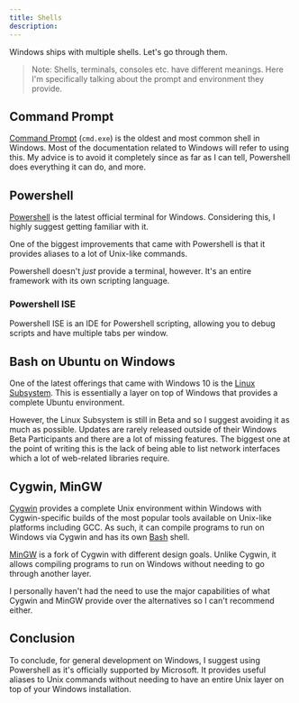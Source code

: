 ```yaml
---
title: Shells
description: 
---
```


Windows ships with multiple shells. Let's go through them.

> Note: Shells, terminals, consoles etc. have different meanings. Here I'm specifically talking about the prompt and environment they provide.

## Command Prompt

[Command Prompt](https://en.wikipedia.org/wiki/Cmd.exe) (`cmd.exe`) is the oldest and most common shell in Windows. Most of the documentation related to Windows will refer to using this. My advice is to avoid it completely since as far as I can tell, Powershell does everything it can do, and more.

## Powershell

[Powershell](https://en.wikipedia.org/wiki/PowerShell) is the latest official terminal for Windows. Considering this, I highly suggest getting familiar with it.

One of the biggest improvements that came with Powershell is that it provides aliases to a lot of Unix-like commands.

Powershell doesn't *just* provide a terminal, however. It's an entire framework with its own scripting language.

### Powershell ISE

Powershell ISE is an IDE for Powershell scripting, allowing you to debug scripts and have multiple tabs per window.

## Bash on Ubuntu on Windows

One of the latest offerings that came with Windows 10 is the [Linux Subsystem](https://en.wikipedia.org/wiki/Windows_Subsystem_for_Linux). This is essentially a layer on top of Windows that provides a complete Ubuntu environment.

However, the Linux Subsystem is still in Beta and so I suggest avoiding it as much as possible. Updates are rarely released outside of their Windows Beta Participants and there are a lot of missing features. The biggest one at the point of writing this is the lack of being able to list network interfaces which a lot of web-related libraries require.

## Cygwin, MinGW

[Cygwin](https://en.wikipedia.org/wiki/Cygwin) provides a complete Unix environment within Windows with Cygwin-specific builds of the most popular tools available on Unix-like platforms including GCC. As such, it can compile programs to run on Windows via Cygwin and has its own [Bash](https://en.wikipedia.org/wiki/Bash_(Unix_shell)) shell.

[MinGW](https://en.wikipedia.org/wiki/MinGW) is a fork of Cygwin with different design goals. Unlike Cygwin, it allows compiling programs to run on Windows without needing to go through another layer.

I personally haven't had the need to use the major capabilities of what Cygwin and MinGW provide over the alternatives so I can't recommend either.

## Conclusion

To conclude, for general development on Windows, I suggest using Powershell as it's officially supported by Microsoft. It provides useful aliases to Unix commands without needing to have an entire Unix layer on top of your Windows installation.
